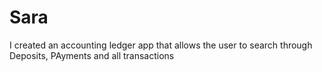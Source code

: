 # Sara
I created an accounting ledger app that allows the user to search through Deposits, PAyments and all transactions
